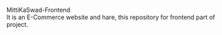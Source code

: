 MittiKaSwad-Frontend <br>
It is an E-Commerce website and hare, this repository for frontend part of project.